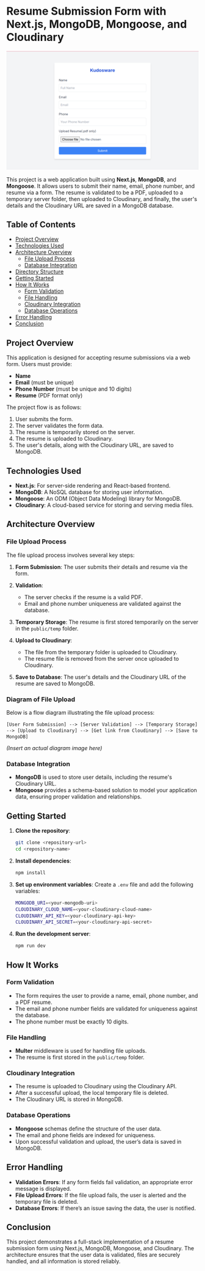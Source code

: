 # Resume Submission Form with Next.js, MongoDB, Mongoose, and Cloudinary

![](/public/kudosware-hr-app.png)

This project is a web application built using **Next.js**, **MongoDB**, and **Mongoose**. It allows users to submit their name, email, phone number, and resume via a form. The resume is validated to be a PDF, uploaded to a temporary server folder, then uploaded to Cloudinary, and finally, the user's details and the Cloudinary URL are saved in a MongoDB database.

## Table of Contents
- [Project Overview](#project-overview)
- [Technologies Used](#technologies-used)
- [Architecture Overview](#architecture-overview)
  - [File Upload Process](#file-upload-process)
  - [Database Integration](#database-integration)
- [Directory Structure](#directory-structure)
- [Getting Started](#getting-started)
- [How It Works](#how-it-works)
  - [Form Validation](#form-validation)
  - [File Handling](#file-handling)
  - [Cloudinary Integration](#cloudinary-integration)
  - [Database Operations](#database-operations)
- [Error Handling](#error-handling)
- [Conclusion](#conclusion)

## Project Overview

This application is designed for accepting resume submissions via a web form. Users must provide:
- **Name**
- **Email** (must be unique)
- **Phone Number** (must be unique and 10 digits)
- **Resume** (PDF format only)

The project flow is as follows:
1. User submits the form.
2. The server validates the form data.
3. The resume is temporarily stored on the server.
4. The resume is uploaded to Cloudinary.
5. The user's details, along with the Cloudinary URL, are saved to MongoDB.

## Technologies Used

- **Next.js**: For server-side rendering and React-based frontend.
- **MongoDB**: A NoSQL database for storing user information.
- **Mongoose**: An ODM (Object Data Modeling) library for MongoDB.
- **Cloudinary**: A cloud-based service for storing and serving media files.

## Architecture Overview

### File Upload Process

The file upload process involves several key steps:

1. **Form Submission**: The user submits their details and resume via the form.
   
2. **Validation**:
   - The server checks if the resume is a valid PDF.
   - Email and phone number uniqueness are validated against the database.

3. **Temporary Storage**: The resume is first stored temporarily on the server in the `public/temp` folder.

4. **Upload to Cloudinary**:
   - The file from the temporary folder is uploaded to Cloudinary.
   - The resume file is removed from the server once uploaded to Cloudinary.

5. **Save to Database**: The user's details and the Cloudinary URL of the resume are saved to MongoDB.

### Diagram of File Upload
Below is a flow diagram illustrating the file upload process:

```
[User Form Submission] --> [Server Validation] --> [Temporary Storage] --> [Upload to Cloudinary] --> [Get link from Cloudinary] --> [Save to MongoDB]
```

*(Insert an actual diagram image here)*

### Database Integration

- **MongoDB** is used to store user details, including the resume's Cloudinary URL.
- **Mongoose** provides a schema-based solution to model your application data, ensuring proper validation and relationships.

## Getting Started

1. **Clone the repository**:
   ```bash
   git clone <repository-url>
   cd <repository-name>
   ```

2. **Install dependencies**:
   ```bash
   npm install
   ```

3. **Set up environment variables**:
   Create a `.env` file and add the following variables:
   ```bash
   MONGODB_URI=<your-mongodb-uri>
   CLOUDINARY_CLOUD_NAME=<your-cloudinary-cloud-name>
   CLOUDINARY_API_KEY=<your-cloudinary-api-key>
   CLOUDINARY_API_SECRET=<your-cloudinary-api-secret>
   ```

4. **Run the development server**:
   ```bash
   npm run dev
   ```

## How It Works

### Form Validation

- The form requires the user to provide a name, email, phone number, and a PDF resume.
- The email and phone number fields are validated for uniqueness against the database.
- The phone number must be exactly 10 digits.

### File Handling

- **Multer** middleware is used for handling file uploads.
- The resume is first stored in the `public/temp` folder.

### Cloudinary Integration

- The resume is uploaded to Cloudinary using the Cloudinary API.
- After a successful upload, the local temporary file is deleted.
- The Cloudinary URL is stored in MongoDB.

### Database Operations

- **Mongoose** schemas define the structure of the user data.
- The email and phone fields are indexed for uniqueness.
- Upon successful validation and upload, the user’s data is saved in MongoDB.

## Error Handling

- **Validation Errors**: If any form fields fail validation, an appropriate error message is displayed.
- **File Upload Errors**: If the file upload fails, the user is alerted and the temporary file is deleted.
- **Database Errors**: If there’s an issue saving the data, the user is notified.

## Conclusion

This project demonstrates a full-stack implementation of a resume submission form using Next.js, MongoDB, Mongoose, and Cloudinary. The architecture ensures that the user data is validated, files are securely handled, and all information is stored reliably.
